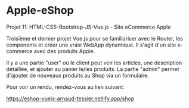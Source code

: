 # Apple-eShop
Projet 11: HTML-CSS-Bootstrap-JS-Vue.js - Site eCommerce Apple

Troisième et dernier projet Vue.js pour se familiariser avec le Router, les components et créer une vraie WebApp dynamique. Il s'agit d'un site e-commerce avec des produits Apple.

Il y a une partie "user" où le client peut voir les articles, une description détaillée, et ajouter au panier le/les produits.
La partie "admin" permet d'ajouter de nouveaux produits au Shop via un formulaire.

Pour voir un rendu, rendez-vous au lien suivant:

https://eshop-vuejs-arnaud-tessier.netlify.app/shop
